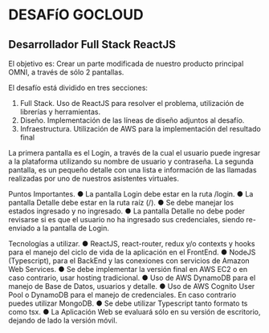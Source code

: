 <h1>DESAFíO GOCLOUD</h1>
<h2>Desarrollador Full Stack ReactJS</h2>

<p>El objetivo es: Crear un parte modificada de nuestro producto principal OMNI, a través de sólo 2
pantallas.</p>

<p>El desafío está dividido en tres secciones:</p>

1. Full Stack. Uso de ReactJS para resolver el problema, utilización de librerías y herramientas.
2. Diseño. Implementación de las líneas de diseño adjuntos al desafío.
3. Infraestructura. Utilización de AWS para la implementación del resultado final 


La primera pantalla es el Login, a través de la cual el usuario puede ingresar a la plataforma utilizando su
nombre de usuario y contraseña.
La segunda pantalla, es un pequeño detalle con una lista e información de las llamadas realizadas por
uno de nuestros asistentes virtuales.


Puntos Importantes.
● La pantalla Login debe estar en la ruta /login.
● La pantalla Detalle debe estar en la ruta raíz (/).
● Se debe manejar los estados ingresado y no ingresado.
● La pantalla Detalle no debe poder revisarse si es que el usuario no ha ingresado sus
credenciales, siendo re-enviado a la pantalla de Login.


Tecnologías a utilizar.
● ReactJS, react-router, redux y/o contexts y hooks para el manejo del ciclo de vida de la
aplicación en el FrontEnd.
● NodeJS (Typescript), para el BackEnd y las conexiones con servicios de Amazon Web Services.
● Se debe implementar la versión final en AWS EC2 o en caso contrario, usar hosting tradicional.
● Uso de AWS DynamoDB para el manejo de Base de Datos, usuarios y detalle.
● Uso de AWS Cognito User Pool o DynamoDB para el manejo de credenciales. En caso contrario
puedes utilizar MongoDB.
● Se debe utilizar Typescript tanto formato ts como tsx.
● La Aplicación Web se evaluará sólo en su versión de escritorio, dejando de lado la versión móvil.